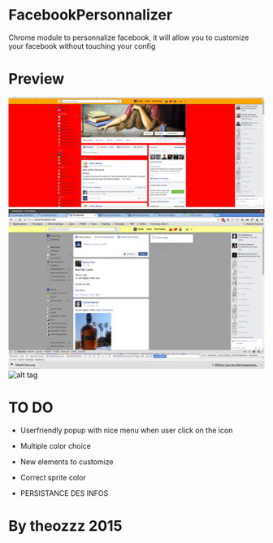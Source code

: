# FacebookPersonnalizer
Chrome module to personnalize facebook, it will allow you to customize your facebook without touching your config


# Preview

![alt tag](https://github.com/theozzz/facebookPersonalizer/blob/master/images/facebookPersonalizerPreview.png)
![alt tag](https://github.com/theozzz/facebookPersonalizer/blob/master/images/FacebookPersonalizerPreview.png)
![alt tag](https://github.com/theozzz/facebookPersonalizer/blob/master/images/Preview2.png)

# TO DO

- Userfriendly popup with nice menu when user click on the icon
- Multiple color choice
- New elements to customize
- Correct sprite color

- PERSISTANCE DES INFOS

# By theozzz 2015